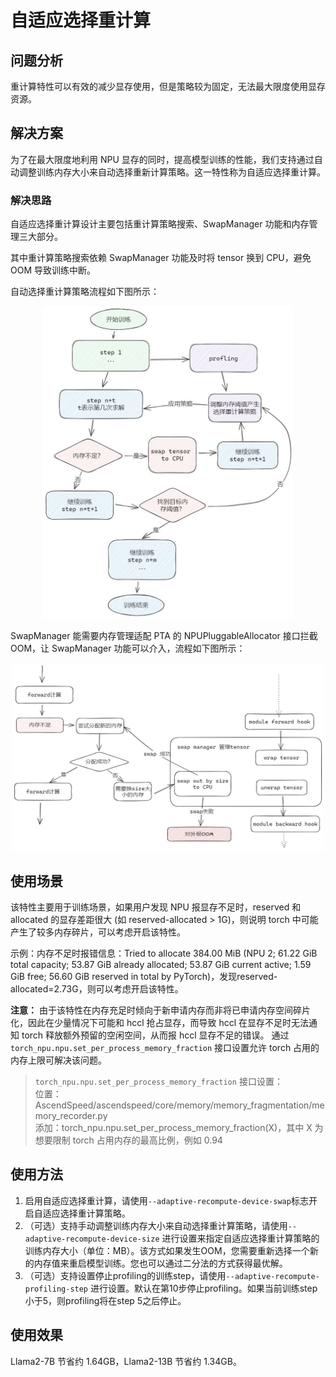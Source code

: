 # 自适应选择重计算

## 问题分析

重计算特性可以有效的减少显存使用，但是策略较为固定，无法最大限度使用显存资源。

## 解决方案

为了在最大限度地利用 NPU 显存的同时，提高模型训练的性能，我们支持通过自动调整训练内存大小来自动选择重新计算策略。这一特性称为自适应选择重计算。

### 解决思路

自适应选择重计算设计主要包括重计算策略搜索、SwapManager 功能和内存管理三大部分。

其中重计算策略搜索依赖 SwapManager 功能及时将 tensor 换到 CPU，避免 OOM 导致训练中断。

自动选择重计算策略流程如下图所示：

<p align="center"> <img src="../sources/images/adaptive_recompute_a.png" height="500px" width="400px"></p>

SwapManager 能需要内存管理适配 PTA 的 NPUPluggableAllocator 接口拦截 OOM，让 SwapManager 功能可以介入，流程如下图所示：
<p align="center"> <img src="../sources/images/adaptive_recompute_b.png" height="300px" width="500px"></p>

## 使用场景

该特性主要用于训练场景，如果用户发现 NPU 报显存不足时，reserved 和 allocated 的显存差距很大 (如 reserved-allocated > 1G)，则说明 torch 中可能产生了较多内存碎片，可以考虑开启该特性。

示例：内存不足时报错信息：Tried to allocate 384.00 MiB (NPU 2; 61.22 GiB total capacity; 53.87 GiB already allocated; 53.87 GiB current active; 1.59 GiB free; 56.60 GiB reserved in total by PyTorch)，发现reserved-allocated=2.73G，则可以考虑开启该特性。

**注意：** 由于该特性在内存充足时倾向于新申请内存而非将已申请内存空间碎片化，因此在少量情况下可能和 hccl 抢占显存，而导致 hccl 在显存不足时无法通知 torch 释放额外预留的空闲空间，从而报 hccl 显存不足的错误。
通过 `torch_npu.npu.set_per_process_memory_fraction` 接口设置允许 torch 占用的内存上限可解决该问题。

> `torch_npu.npu.set_per_process_memory_fraction` 接口设置：  
> 位置：AscendSpeed/ascendspeed/core/memory/memory_fragmentation/memory_recorder.py  
> 添加：torch_npu.npu.set_per_process_memory_fraction(X)，其中 X 为想要限制 torch 占用内存的最高比例，例如 0.94

## 使用方法

1. 启用自适应选择重计算，请使用`--adaptive-recompute-device-swap`标志开启自适应选择重计算策略。
2. （可选）支持手动调整训练内存大小来自动选择重计算策略，请使用`--adaptive-recompute-device-size`
   进行设置来指定自适应选择重计算策略的训练内存大小（单位：MB）。该方式如果发生OOM，您需要重新选择一个新的内存值来重启模型训练。您也可以通过二分法的方式获得最优解。
3. （可选）支持设置停止profiling的训练step，请使用`--adaptive-recompute-profiling-step`
   进行设置。默认在第10步停止profiling。如果当前训练step小于5，则profiling将在step 5之后停止。

## 使用效果

Llama2-7B 节省约 1.64GB，Llama2-13B 节省约 1.34GB。
